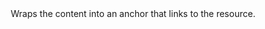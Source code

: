 <Option name="`link_to_record`">

Wraps the content into an anchor that links to the resource.
</Option>
